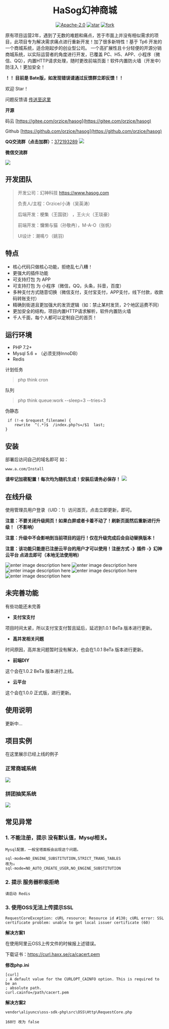 <h1 align="center">HaSog幻神商城</h1>

<p align="center">
<a href="https://www.hasog.com"><img src="https://img.shields.io/badge/license-Apache--2.0-blue" alt=" Apache-2.0"></a>
<a href='https://gitee.com/orzice/hasog/stargazers'><img src='https://gitee.com/orzice/hasog/badge/star.svg?theme=dark' alt='star'></img></a>
<a href="https://gitee.com/orzice/hasog/members"><img src="https://gitee.com/orzice/hasog/badge/fork.svg?theme=dark" alt="fork"></a>
</p>


原有项目运营2年，遇到了无数的难题和痛点，苦于市面上并没有相似需求的项目，此项目专为解决需求痛点进行重新开发！加了很多新特性！基于 Tp6 开发的一个商城系统，适合刚起步的创业型公司。
一个高扩展性且十分轻便的开源分销商城系统，以实际运营者的角度进行开发，已覆盖 PC、H5、APP、小程序（微信、QQ），内置HTTP请求处理，随时更改前端页面！软件内置防火墙（开发中）防注入！更加安全！

**！！ 目前是 Bate版，如发现错误请通过反馈群立即反馈！！**

欢迎 Star！


问题反馈请 [传送至这里](https://www.hasog.com)

**开源**

码云  [https://gitee.com/orzice/hasog](https://gitee.com/orzice/hasog)

Github  [https://github.com/orzice/hasog](https://github.com/orzice/hasog)



**QQ交流群（点击加群）：**[372193289](https://jq.qq.com/?_wv=1027&k=MOx0H0EK)
![](https://images.gitee.com/uploads/images/2021/0310/175719_a49cdd9b_813605.jpeg)


**微信交流群**

![](https://images.gitee.com/uploads/images/2021/0310/135948_0e426530_813605.png)

## 开发团队
>  开发公司：幻神科技 https://www.hasog.com
>  
>  负责人/主程：Orzice/小涛（吴英涛）
>  
> 后端开发：梗集（王国骁） ，王火火（王琰豪）
> 
> 前端开发：慵懒与猫（孙敬冉），M-A-O（张帆）
> 
> UI设计：潮鳴り（姚羽）
> 

## 特点
- 核心代码只做核心功能，拒绝乱七八糟！
- 更强大的插件功能
- 可支持打包 为 APP
- 可支持打包 为 小程序（微信，QQ，头条，抖音，百度）
- 多种支付方式随意切换（微信支付，支付宝支付，APP支付，线下付款，收款码转账支付）
- 精确到街道且更加强大的发货逻辑（如：禁止某村发货，2个地区运费不同）
- 更加安全的结构，项目内置HTTP请求解析，软件内置防火墙
- 千人千面，每个人都可以定制自己的首页！


## 运行环境
- PHP 7.2+
- Mysql 5.6 + （必须支持InnoDB）
- Redis



计划任务

> php think cron

队列

> php think queue:work --sleep=3 --tries=3

伪静态
```
 if (!-e $request_filename) {
	rewrite  ^(.*)$  /index.php?s=/$1  last;
}
```

## 安装

部署后访问自己的域名即可 如：

```shell
www.a.com/Install
```
**请牢记加密配置！每次均为随机生成！安装后请务必保存！**
![](https://images.gitee.com/uploads/images/2021/0310/140035_ca96d7cf_813605.png)

## 在线升级

使用管理员用户登录（UID：1）访问首页，点击立即更新，即可。

**注意：不要关闭升级网页！如果白屏或者卡着不动了！刷新页面然后重新进行升级！（不影响）**

**注意：升级中不会影响到当前项目的运行！仅在升级完成后会自动替换版本！**

**注意：该功能只能是已注册云平台的用户才可以使用！注册方式 -》插件 -》幻神云平台 点进去即可（本地无法使用哟）**




![enter image description here](https://images.gitee.com/uploads/images/2021/0322/113147_e9c5afaa_813605.png "1.png")
![enter image description here](https://images.gitee.com/uploads/images/2021/0322/113156_a068aa36_813605.png "2.png")
![enter image description here](https://images.gitee.com/uploads/images/2021/0322/113207_23ba6879_813605.png "3.png")
![enter image description here](https://images.gitee.com/uploads/images/2021/0322/113213_a82b8f62_813605.png "4.png")
![enter image description here](https://images.gitee.com/uploads/images/2021/0322/113220_b20bda6e_813605.png "5.png")

## 未完善功能

有些功能还未完善

- **支付宝支付**

项目时间太紧，所以支付宝支付暂且延后，延迟到1.0.1 BeTa  版本进行更新。

- **高并发相关问题**

时间原因，高并发问题暂时没有解决，也会在1.0.1 BeTa 版本进行更新。

- **前端DIY**

这个会在1.0.2 BeTa 版本进行上线。

- **云平台**

这个会在1.0.0 正式版，进行更新。



## 使用说明

更新中...



## 项目实例
在这里展示已经上线的例子

###  正常商城系统
![](https://images.gitee.com/uploads/images/2021/0310/140137_3e4de280_813605.jpeg)


### 拼团抽奖系统

![](https://images.gitee.com/uploads/images/2021/0310/140202_a35e2ce5_813605.jpeg)



## 常见异常



### 1. 不能注册，提示 没有默认值，Mysql相关。

```
Mysql配置，一般宝塔面板会出现这个问题。

sql-mode=NO_ENGINE_SUBSTITUTION,STRICT_TRANS_TABLES
改为↓
sql-mode=NO_AUTO_CREATE_USER,NO_ENGINE_SUBSTITUTION
```





### 2. 提示 服务器积极拒绝

```
请启动 Redis
```



### 3. 使用OSS无法上传提示SSL

```
RequestCoreException: cURL resource: Resource id #130; cURL error: SSL certificate problem: unable to get local issuer certificate (60)
```

**解决方案1**

在使用阿里云OSS上传文件的时候报上述错误。

下载证书：https://curl.haxx.se/ca/cacert.pem

**修改php.ini**

```
[curl]
; A default value for the CURLOPT_CAINFO option. This is required to be an
; absolute path.
curl.cainfo=/path/cacert.pem
```

**解决方案2**

```
vendor\aliyuncs\oss-sdk-php\src\OSS\Http\RequestCore.php

160行 改为 false
```

